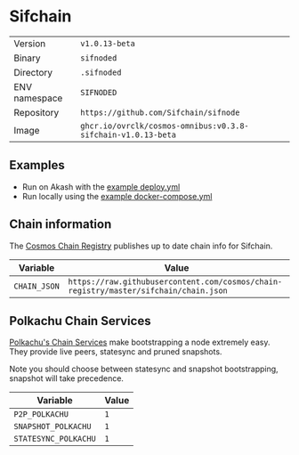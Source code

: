# Sifchain

| | |
|---|---|
|Version|`v1.0.13-beta`|
|Binary|`sifnoded`|
|Directory|`.sifnoded`|
|ENV namespace|`SIFNODED`|
|Repository|`https://github.com/Sifchain/sifnode`|
|Image|`ghcr.io/ovrclk/cosmos-omnibus:v0.3.8-sifchain-v1.0.13-beta`|

## Examples

- Run on Akash with the [example deploy.yml](./deploy.yml)
- Run locally using the [example docker-compose.yml](./docker-compose.yml)

## Chain information

The [Cosmos Chain Registry](https://github.com/cosmos/chain-registry) publishes up to date chain info for Sifchain.

|Variable|Value|
|---|---|
|`CHAIN_JSON`|`https://raw.githubusercontent.com/cosmos/chain-registry/master/sifchain/chain.json`|

## Polkachu Chain Services

[Polkachu's Chain Services](https://www.polkachu.com/) make bootstrapping a node extremely easy. They provide live peers, statesync and pruned snapshots.

Note you should choose between statesync and snapshot bootstrapping, snapshot will take precedence.

|Variable|Value|
|---|---|
|`P2P_POLKACHU`|`1`|
|`SNAPSHOT_POLKACHU`|`1`|
|`STATESYNC_POLKACHU`|`1`|
